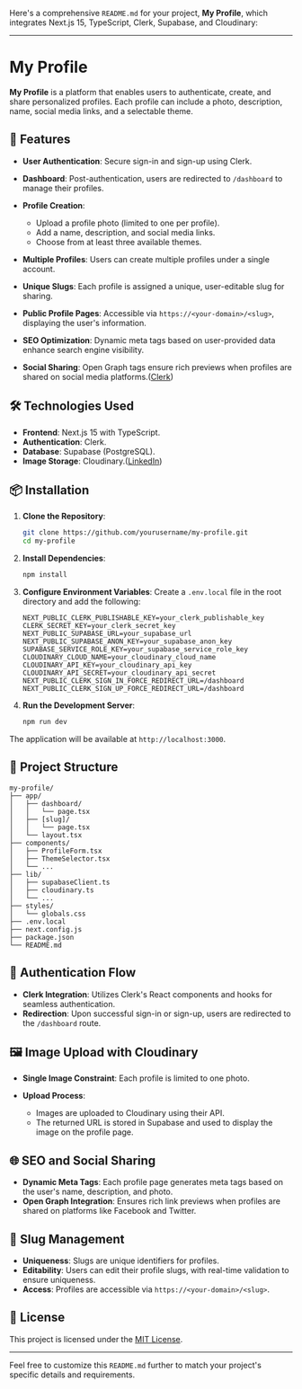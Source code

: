 Here's a comprehensive `README.md` for your project, **My Profile**, which integrates Next.js 15, TypeScript, Clerk, Supabase, and Cloudinary:

---

# My Profile

**My Profile** is a platform that enables users to authenticate, create, and share personalized profiles. Each profile can include a photo, description, name, social media links, and a selectable theme.

## 🚀 Features

* **User Authentication**: Secure sign-in and sign-up using Clerk.
* **Dashboard**: Post-authentication, users are redirected to `/dashboard` to manage their profiles.
* **Profile Creation**:

  * Upload a profile photo (limited to one per profile).
  * Add a name, description, and social media links.
  * Choose from at least three available themes.
* **Multiple Profiles**: Users can create multiple profiles under a single account.
* **Unique Slugs**: Each profile is assigned a unique, user-editable slug for sharing.
* **Public Profile Pages**: Accessible via `https://<your-domain>/<slug>`, displaying the user's information.
* **SEO Optimization**: Dynamic meta tags based on user-provided data enhance search engine visibility.
* **Social Sharing**: Open Graph tags ensure rich previews when profiles are shared on social media platforms.([Clerk][1])

## 🛠️ Technologies Used

* **Frontend**: Next.js 15 with TypeScript.
* **Authentication**: Clerk.
* **Database**: Supabase (PostgreSQL).
* **Image Storage**: Cloudinary.([LinkedIn][2])

## 📦 Installation

1. **Clone the Repository**:

   ```bash
   git clone https://github.com/yourusername/my-profile.git
   cd my-profile
   ```



2. **Install Dependencies**:

   ```bash
   npm install
   ```



3. **Configure Environment Variables**:
   Create a `.env.local` file in the root directory and add the following:

   ```env
   NEXT_PUBLIC_CLERK_PUBLISHABLE_KEY=your_clerk_publishable_key
   CLERK_SECRET_KEY=your_clerk_secret_key
   NEXT_PUBLIC_SUPABASE_URL=your_supabase_url
   NEXT_PUBLIC_SUPABASE_ANON_KEY=your_supabase_anon_key
   SUPABASE_SERVICE_ROLE_KEY=your_supabase_service_role_key
   CLOUDINARY_CLOUD_NAME=your_cloudinary_cloud_name
   CLOUDINARY_API_KEY=your_cloudinary_api_key
   CLOUDINARY_API_SECRET=your_cloudinary_api_secret
   NEXT_PUBLIC_CLERK_SIGN_IN_FORCE_REDIRECT_URL=/dashboard
   NEXT_PUBLIC_CLERK_SIGN_UP_FORCE_REDIRECT_URL=/dashboard
   ```



4. **Run the Development Server**:

   ```bash
   npm run dev
   ```



The application will be available at `http://localhost:3000`.

## 🧩 Project Structure

```
my-profile/
├── app/
│   ├── dashboard/
│   │   └── page.tsx
│   ├── [slug]/
│   │   └── page.tsx
│   └── layout.tsx
├── components/
│   ├── ProfileForm.tsx
│   ├── ThemeSelector.tsx
│   └── ...
├── lib/
│   ├── supabaseClient.ts
│   ├── cloudinary.ts
│   └── ...
├── styles/
│   └── globals.css
├── .env.local
├── next.config.js
├── package.json
└── README.md
```



## 🔐 Authentication Flow

* **Clerk Integration**: Utilizes Clerk's React components and hooks for seamless authentication.
* **Redirection**: Upon successful sign-in or sign-up, users are redirected to the `/dashboard` route.

## 🖼️ Image Upload with Cloudinary

* **Single Image Constraint**: Each profile is limited to one photo.
* **Upload Process**:

  * Images are uploaded to Cloudinary using their API.
  * The returned URL is stored in Supabase and used to display the image on the profile page.

## 🌐 SEO and Social Sharing

* **Dynamic Meta Tags**: Each profile page generates meta tags based on the user's name, description, and photo.
* **Open Graph Integration**: Ensures rich link previews when profiles are shared on platforms like Facebook and Twitter.

## 📝 Slug Management

* **Uniqueness**: Slugs are unique identifiers for profiles.
* **Editability**: Users can edit their profile slugs, with real-time validation to ensure uniqueness.
* **Access**: Profiles are accessible via `https://<your-domain>/<slug>`.

## 📄 License

This project is licensed under the [MIT License](LICENSE).

---

Feel free to customize this `README.md` further to match your project's specific details and requirements.

[1]: https://clerk.com/blog/how-clerk-integrates-nextjs-supabase?utm_source=chatgpt.com "How Clerk integrates with a Next.js application using Supabase"
[2]: https://www.linkedin.com/posts/mohammad-abbas-dev_nextjs-supabase-clerk-activity-7314749700421656577-ED4h?utm_source=chatgpt.com "Mohammad Abbas' Post - LinkedIn"

